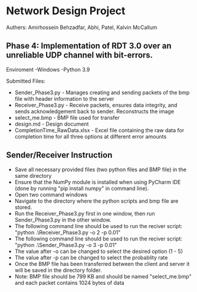 # Network Design Project

Authers: Amirhossein Behzadfar, Abhi, Patel, Kalvin McCallum


Phase 4:
Implementation of RDT 3.0 over an unreliable UDP channel with bit-errors. 
---------------------------------------------------------------------
Enviroment 
  -Windows
  -Python 3.9


Submitted Files:
- Sender_Phase3.py - Manages creating and sending packets of the bmp file with header information to the server
- Receiver_Phase3.py - Receive packets, ensures data integrity, and sends acknowledgement back to sender. Reconstructs the image
- select_me.bmp - BMP file used for transfer
- design.md - Design document
- CompletionTime_RawData.xlsx - Excel file containing the raw data for completion time for all three options at different error amounts

Sender/Receiver Instruction
----------------------------------------------------------------------
  * Save all necessary provided files (two python files and BMP file) in the same directory
  * Ensure that the NumPy module is installed when using PyCharm IDE (done by running "pip install numpy" in command line).
  * Open two command windows
  * Navigate to the directory where the python scripts and bmp file are stored.
  * Run the Receiver_Phase3.py first in one window, then run Sender_Phase3.py in the other window.
  * The following command line should be used to run the reciver script: "python .\Receiver_Phase3.py -o 2 -p 0.01"
  * The following command line should be used to run the reciver script: "python .\Sender_Phase3.py -o 3 -p 0.01"
  * The value after -o can be changed to select the desired option (1 - 5) 
  * The value after -p can be changed to select the probablity rate
  * Once the BMP file has been transferred between the client and server it will be saved in the directory folder.
  * Note: BMP file should be 799 KB and should be named "select_me.bmp" and each packet contains 1024 bytes of data

